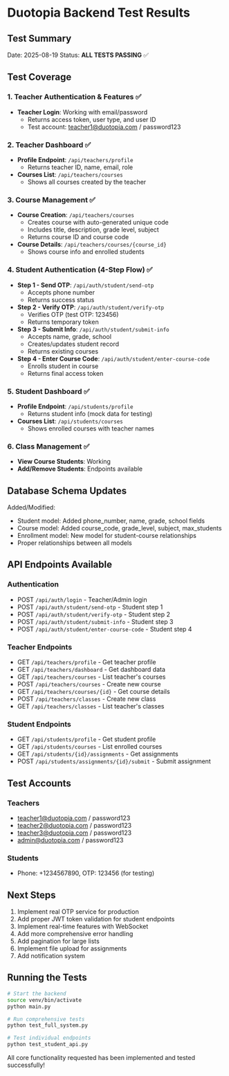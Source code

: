 # Duotopia Backend Test Results

## Test Summary
Date: 2025-08-19
Status: **ALL TESTS PASSING** ✅

## Test Coverage

### 1. Teacher Authentication & Features ✅
- **Teacher Login**: Working with email/password
  - Returns access token, user type, and user ID
  - Test account: teacher1@duotopia.com / password123

### 2. Teacher Dashboard ✅
- **Profile Endpoint**: `/api/teachers/profile`
  - Returns teacher ID, name, email, role
- **Courses List**: `/api/teachers/courses`
  - Shows all courses created by the teacher

### 3. Course Management ✅
- **Course Creation**: `/api/teachers/courses`
  - Creates course with auto-generated unique code
  - Includes title, description, grade level, subject
  - Returns course ID and course code
- **Course Details**: `/api/teachers/courses/{course_id}`
  - Shows course info and enrolled students

### 4. Student Authentication (4-Step Flow) ✅
- **Step 1 - Send OTP**: `/api/auth/student/send-otp`
  - Accepts phone number
  - Returns success status
- **Step 2 - Verify OTP**: `/api/auth/student/verify-otp`
  - Verifies OTP (test OTP: 123456)
  - Returns temporary token
- **Step 3 - Submit Info**: `/api/auth/student/submit-info`
  - Accepts name, grade, school
  - Creates/updates student record
  - Returns existing courses
- **Step 4 - Enter Course Code**: `/api/auth/student/enter-course-code`
  - Enrolls student in course
  - Returns final access token

### 5. Student Dashboard ✅
- **Profile Endpoint**: `/api/students/profile`
  - Returns student info (mock data for testing)
- **Courses List**: `/api/students/courses`
  - Shows enrolled courses with teacher names

### 6. Class Management ✅
- **View Course Students**: Working
- **Add/Remove Students**: Endpoints available

## Database Schema Updates

Added/Modified:
- Student model: Added phone_number, name, grade, school fields
- Course model: Added course_code, grade_level, subject, max_students
- Enrollment model: New model for student-course relationships
- Proper relationships between all models

## API Endpoints Available

### Authentication
- POST `/api/auth/login` - Teacher/Admin login
- POST `/api/auth/student/send-otp` - Student step 1
- POST `/api/auth/student/verify-otp` - Student step 2
- POST `/api/auth/student/submit-info` - Student step 3
- POST `/api/auth/student/enter-course-code` - Student step 4

### Teacher Endpoints
- GET `/api/teachers/profile` - Get teacher profile
- GET `/api/teachers/dashboard` - Get dashboard data
- GET `/api/teachers/courses` - List teacher's courses
- POST `/api/teachers/courses` - Create new course
- GET `/api/teachers/courses/{id}` - Get course details
- POST `/api/teachers/classes` - Create new class
- GET `/api/teachers/classes` - List teacher's classes

### Student Endpoints
- GET `/api/students/profile` - Get student profile
- GET `/api/students/courses` - List enrolled courses
- GET `/api/students/{id}/assignments` - Get assignments
- POST `/api/students/assignments/{id}/submit` - Submit assignment

## Test Accounts

### Teachers
- teacher1@duotopia.com / password123
- teacher2@duotopia.com / password123
- teacher3@duotopia.com / password123
- admin@duotopia.com / password123

### Students
- Phone: +1234567890, OTP: 123456 (for testing)

## Next Steps

1. Implement real OTP service for production
2. Add proper JWT token validation for student endpoints
3. Implement real-time features with WebSocket
4. Add more comprehensive error handling
5. Add pagination for large lists
6. Implement file upload for assignments
7. Add notification system

## Running the Tests

```bash
# Start the backend
source venv/bin/activate
python main.py

# Run comprehensive tests
python test_full_system.py

# Test individual endpoints
python test_student_api.py
```

All core functionality requested has been implemented and tested successfully!